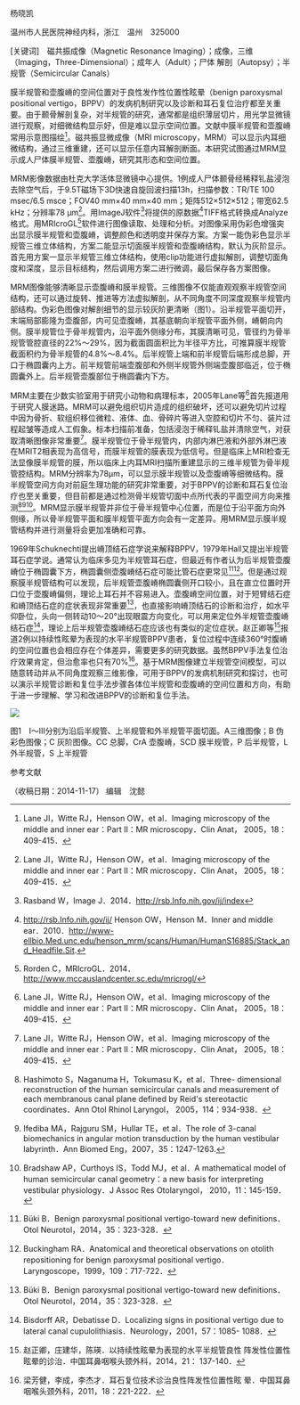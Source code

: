  杨晓凯

温州市人民医院神经内科，浙江　温州　325000

 [关键词]　磁共振成像（Magnetic Resonance Imaging）；成像，三维（Imaging，Three-Dimensional）；成年人（Adult）；尸体  解剖（Autopsy）；半规管（Semicircular Canals）

膜半规管和壶腹嵴的空间位置对于良性发作性位置性眩晕（benign paroxysmal positional vertigo，BPPV）的发病机制研究以及诊断和耳石复位治疗都至关重要。由于颞骨解剖复杂，对半规管的研究，通常都是组织薄层切片，用光学显微镜进行观察，对细微结构显示好，但是难以显示空间位置。文献中膜半规管和壶腹嵴常用示意图描绘[^1]。磁共振显微成像（MRI microscopy，MRM）可以显示内耳细微结构，通过三维重建，还可以显示任意内耳解剖断面。本研究试图通过MRM显示成人尸体膜半规管、壶腹嵴，研究其形态和空间位置。


MRM影像数据由杜克大学活体显微镜中心提供。1例成人尸体颞骨经稀释钆盐浸泡去除空气后，于9.5T磁场下3D快速自旋回波扫描13h，扫描参数：TR/TE 100 msec/6.5 msce；FOV40 mm×40 mm×40 mm；矩阵512×512×512；带宽62.5 kHz；分辨率78 μm[^1]。用ImageJ软件[^2]将提供的原数据[^3]TIFF格式转换成Analyze格式。用MRIcroGL[^4]软件进行图像读取、处理和分析。对图像采用伪彩色增强突出显示膜半规管和壶腹嵴，调整颜色和透明度并保存方案。方案一能伪彩色显示半规管三维立体结构，方案二能显示切面膜半规管和壶腹嵴结构，默认为灰阶显示。首先用方案一显示半规管三维立体结构，使用clip功能进行虚拟解剖，调整切面角度和深度，显示目标结构，然后调用方案二进行微调，最后保存各方案图像。



MRM图像能够清晰显示壶腹嵴和膜半规管。三维图像不仅能直观观察半规管空间结构，还可以通过旋转、推进等方法虚拟解剖，从不同角度不同深度观察半规管内部结构。伪彩色图像对解剖细节的显示较灰阶更清晰（图1）。沿半规管平面切开，末端局部膨隆为壶腹部，内可见壶腹嵴，其基底朝向半规管平面外侧，嵴朝向内侧。膜半规管位于骨半规管内，沿平面外侧缘分布，其膜清晰可见，管径约为骨半规管管腔直径的22%～29%，因为截面圆面积比为半径平方比，可推算膜半规管截面积约为骨半规管的4.8%～8.4%。后半规管上端和前半规管后端形成总脚，开口于椭圆囊内上方。前半规管前端壶腹部和外侧半规管外侧端壶腹部临近，位于椭圆囊外上。后半规管壶腹部位于椭圆囊内下方。

MRM主要在少数实验室用于研究小动物和病理标本，2005年Lane等[^1]首先报道用于研究人膜迷路。MRM可以避免组织切片造成的组织破坏，还可以避免切片过程中因为骨折、软组织移位微粒、液体、血、骨碎片等进入空腔和切片不匀、装片过程起皱等造成人工假象。标本扫描前准备，包括浸泡于稀释钆盐并清除空气，对获取清晰图像非常重要[^1]。膜半规管位于骨半规管内，内部内淋巴液和外部外淋巴液在MRIT2相表现为高信号，而膜半规管的膜表现为低信号。但是临床上MRI检查无法显像膜半规管的膜，所以临床上内耳MRI扫描所重建显示的三维半规管为骨半规管腔结构。MRM分辨率为78μm，可以显示膜半规管以及壶腹嵴等细微结构。膜半规管空间方向对前庭生理功能的研究非常重要，对于BPPV的诊断和耳石复位治疗也至关重要，但目前都是通过检测骨半规管切面中点所代表的平面空间方向来推测[^5][^6][^7]。MRM显示膜半规管并非位于骨半规管中心位置，而是位于沿平面方向外侧缘，所以骨半规管平面和膜半规管平面方向会有一定差异。用MRM显示膜半规管结构并进行测量将会更加准确和可靠。

1969年Schuknechti提出嵴顶结石症学说来解释BPPV，1979年Hall又提出半规管耳石症学说。通常认为临床多见为半规管耳石症，但最近有作者认为后半规管壶腹嵴位于椭圆囊下方，椭圆囊侧壶腹嵴结石症可能比管石症更常见[^8][^9]。但是通过观察膜半规管结构可以发现，后半规管壶腹嵴椭圆囊侧开口较小，且在直立位置时开口位于壶腹嵴偏侧，理论上耳石并不容易进入。壶腹嵴空间位置，对于短臂结石症和嵴顶结石症的症状表现非常重要[^8]，也直接影响嵴顶结石的诊断和治疗，如水平仰卧位，头向一侧转动10～20°出现眼震方向变化，可以用来定位外半规管壶腹嵴结石症[^10]，理论上后半规管壶腹嵴结石症应该也有类似的定位症状。赵正卿等[^11]报道2例以持续性眩晕为表现的水平半规管BPPV患者，复位过程中连续360°时腹嵴的空间位置也会相应存在个体差异，需要更多的研究数据。虽然BPPV手法复位治疗效果肯定，但治愈率也只有70%[^12]。基于MRM图像建立半规管空间模型，可以随意转动并从不同角度观察三维影像，可用于BPPV的发病机制研究和探讨，也可以演示半规管诊断和复位手法步骤各体位半规管和壶腹嵴的空间位置和方向，有助于进一步理解、学习和改进BPPV的诊断和复位手法。

 ![](https://upload-images.jianshu.io/upload_images/10716757-490ac319160bd482.png?imageMogr2/auto-orient/strip%7CimageView2/2/w/1240)

图1　I～III分别为沿后半规管、上半规管和外半规管平面切面。A三维图像；B 伪彩色图像；C 灰阶图像。CC 总脚，CrA 壶腹嵴，SCD 膜半规管，P 后半规管，L 外半规管，S 上半规管


参考文献

[^1]: Lane JI，Witte RJ，Henson OW，et al．Imaging microscopy of the middle and inner ear：Part II：MR microscopy．Clin Anat， 2005，18：409-415．

[^2]: Rasband W，Image J．2014．http://rsb.Info.nih.gov/ij/index

[^3]: http://rsb.Info.nih.gov/ij/ Henson OW，Henson M．Inner and middle ear．2010．http://www-ellbio.Med.unc.edu/henson_mrm/scans/Human/HumanS16885/Stack_and_Headfile.Sit.

[^4]: Rorden C，MRIcroGL．2014．http://www.mccauslandcenter.sc.edu/mricrogl/

[^5]: Hashimoto S，Naganuma H，Tokumasu K，et al．Three- dimensional reconstruction of the human semicircular canals and measurement of each membranous canal plane defined by Reid's stereotactic coordinates．Ann Otol Rhinol Laryngol， 2005，114：934-938．

[^6]: Ifediba MA，Rajguru SM，Hullar TE，et al．The role of 3-canal biomechanics in angular motion transduction by the human vestibular labyrinth．Ann Biomed Eng，2007，35：1247-1263.

[^7]: Bradshaw AP，Curthoys IS，Todd MJ，et al．A mathematical model of human semicircular canal geometry：a new basis for interpreting vestibular physiology．J Assoc Res Otolaryngol， 2010，11：145-159．

[^8]: Büki B．Benign paroxysmal positional vertigo-toward new definitions．Otol Neurotol，2014，35：323-328．

[^9]: Buckingham RA．Anatomical and theoretical observations on otolith repositioning for benign paroxysmal positional vertigo． Laryngoscope，1999，109：717-722．

[^10]: Bisdorff AR，Debatisse D．Localizing signs in positional vertigo due to lateral canal cupulolithiasis．Neurology，2001，57：1085- 1088．

[^11]: 赵正卿，庄建华，陈瑛．以持续性眩晕为表现的水平半规管良性 阵发性位置性眩晕的诊治．中国耳鼻咽喉头颈外科，2014，21： 137-140．

[^12]: 梁芳健，李成，李杰才．耳石复位技术诊治良性阵发性位置性眩 晕．中国耳鼻咽喉头颈外科，2011，18：221-222．

（收稿日期：2014-11-17）  编辑　沈懿

